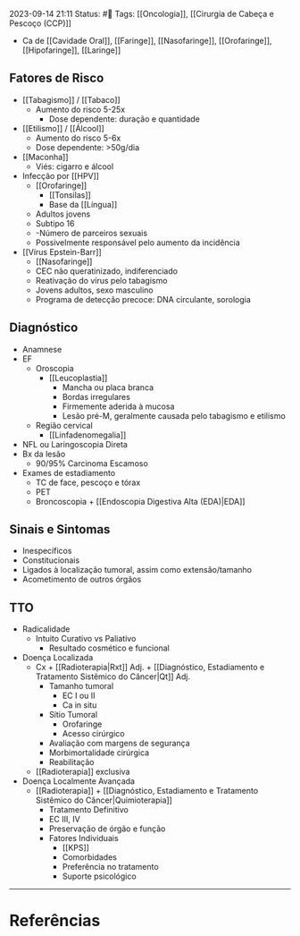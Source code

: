 2023-09-14 21:11
Status: #🌱 
Tags: [[Oncologia]], [[Cirurgia de Cabeça e Pescoço (CCP)]]
<br/>
- Ca de [[Cavidade Oral]], [[Faringe]], [[Nasofaringe]], [[Orofaringe]], [[Hipofaringe]], [[Laringe]]
## Fatores de Risco
- [[Tabagismo]] / [[Tabaco]]
	- Aumento do risco 5-25x
		- Dose dependente: duração e quantidade
- [[Etilismo]] / [[Álcool]]
	- Aumento do risco 5-6x
	- Dose dependente: >50g/dia
- [[Maconha]]
	- Viés: cigarro e álcool
- Infecção por [[HPV]]
	- [[Orofaringe]]
		- [[Tonsilas]]
		- Base da [[Língua]]
	- Adultos jovens
	- Subtipo 16
	- -Número de parceiros sexuais
	- Possivelmente responsável pelo aumento da incidência
- [[Vírus Epstein-Barr]]
	- [[Nasofaringe]]
	- CEC não queratinizado, indiferenciado
	- Reativação do vírus pelo tabagismo
	- Jovens adultos, sexo masculino
	- Programa de detecção precoce: DNA circulante, sorologia
## Diagnóstico
- Anamnese
- EF
	- Oroscopia
		- [[Leucoplastia]]
			- Mancha ou placa branca
			- Bordas irregulares
			- Firmemente aderida à mucosa
			- Lesão pré-M, geralmente causada pelo tabagismo e etilismo
	- Região cervical
		- [[Linfadenomegalia]]
- NFL ou Laringoscopia Direta
- Bx da lesão
	- 90/95% Carcinoma Escamoso
- Exames de estadiamento
	- TC de face, pescoço e tórax
	- PET
	- Broncoscopia + [[Endoscopia Digestiva Alta (EDA)|EDA]]
## Sinais e Sintomas
- Inespecíficos
- Constitucionais
- Ligados à localização tumoral, assim como extensão/tamanho
- Acometimento de outros órgãos
## TTO
- Radicalidade
	- Intuito Curativo vs Paliativo
		- Resultado cosmético e funcional
- Doença Localizada
	- Cx + [[Radioterapia|Rxt]] Adj. + [[Diagnóstico, Estadiamento e Tratamento Sistêmico do Câncer|Qt]] Adj.
		- Tamanho tumoral
			- EC I ou II
			- Ca in situ
		- Sítio Tumoral
			- Orofaringe
			- Acesso cirúrgico
		- Avaliação com margens de segurança
		- Morbimortalidade cirúrgica
		- Reabilitação
	- [[Radioterapia]] exclusiva
- Doença Localmente Avançada
	- [[Radioterapia]] + [[Diagnóstico, Estadiamento e Tratamento Sistêmico do Câncer|Quimioterapia]]
		- Tratamento Definitivo
		- EC III, IV
		- Preservação de órgão e função
		- Fatores Individuais
			- [[KPS]]
			- Comorbidades
			- Preferência no tratamento
			- Suporte psicológico
____
# Referências

